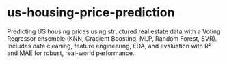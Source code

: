 # us-housing-price-prediction
Predicting US housing prices using structured real estate data with a Voting Regressor ensemble (KNN, Gradient Boosting, MLP, Random Forest, SVR). Includes data cleaning, feature engineering, EDA, and evaluation with R² and MAE for robust, real-world performance.
